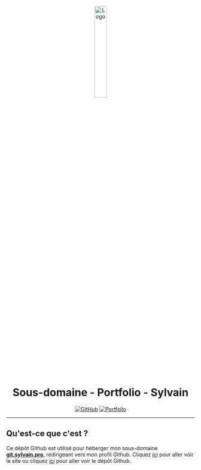 <div align="center">
  <a href="https://git.sylvain.pro"><img src="https://sylvain.pro/images/logo.png" alt="Logo" width="25%" height="auto"></a>

  # Sous-domaine - Portfolio - Sylvain
  [![GitHub](https://img.shields.io/badge/20syldev-333333?logo=Github&logoColor=white)](https://github.com/20syldev)
  [![Portfolio](https://img.shields.io/badge//portfolio-3857ab)](https://github.com/20syldev/portfolio)
</div>

---

## Qu'est-ce que c'est ?
Ce dépôt Github est utilisé pour héberger mon sous-domaine **[git.sylvain.pro](https://git.sylvain.pro)**, redirigeant vers mon profil Github.
Cliquez [ici](https://sylvain.pro) pour aller voir le site ou cliquez [ici](https://github.com/20syldev/portfolio) pour aller voir le dépôt Github.
